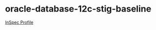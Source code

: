 # oracle-database-12c-stig-baseline

[InSpec Profile](https://github.com/mitre/oracle-database-12c-stig-baseline)			

<Accordian/>


